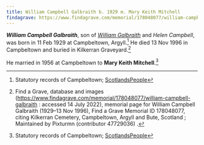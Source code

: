 ```yaml
---
title: William Campbell Galbraith b. 1929 m. Mary Keith Mitchell
findagrave: https://www.findagrave.com/memorial/178048077/william-campbell-galbraith
---
```

***William Campbell Galbraith***, son of *[William Galbraith](galbraith-william-1846-campbell.md)* and *Helen Campbell*, was born in 11 Feb 1929 at Campbeltown, Argyll.[^birth]   He died 13 Nov 1996 in Campbeltown and buried in Kilkerran Graveyard.[^burial]

He married in 1956 at Campbeltown to **Mary Keith Mitchell**.[^marriage]

[^birth]: Statutory records of Campbeltown; [ScotlandsPeople](https://www.scotlandspeople.gov.uk/record-results?search_type=people&dl_cat=statutory&dl_rec=statutory-births&surname=Galbraith&surname_so=exact&forename=William%20C&forename_so=starts&sex=M&from_year=1929&to_year=1929&record_type=stat_births)

[^birth2]: Statutory records of Southend, Arygll; 1869 GALBRAITH, WILLIAM (Statutory registers Births 532/ 4); [ScotlandsPeople](https://www.scotlandspeople.gov.uk/view-image/nrs_stat_births/40327253)

[^burial]: Find a Grave, database and images (https://www.findagrave.com/memorial/178048077/william-campbell-galbraith : accessed 14 July 2022), memorial page for William Campbell Galbraith (1929–13 Nov 1996), Find a Grave Memorial ID 178048077, citing Kilkerran Cemetery, Campbeltown, Argyll and Bute, Scotland ; Maintained by Pixturmn (contributor 47729036) .

[^marriage]: Statutory records of Campbeltown; [ScotlandsPeople](https://www.scotlandspeople.gov.uk/record-results?search_type=people&dl_cat=statutory&dl_rec=statutory-marriages&surname=Galbraith&surname_so=exact&forename=William%20C&forename_so=starts&spsurname_so=exact&spforename_so=exact&sex=M&county=ARGYLL&record_type=stat_marriages)
